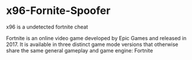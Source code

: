 # x96-Fornite-Spoofer
x96 is a undetected fortnite cheat

Fortnite is an online video game developed by Epic Games and released in 2017. It is available in three distinct game mode versions that otherwise share the same general gameplay and game engine: Fortnite 
